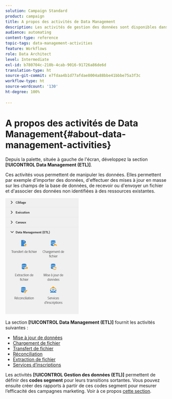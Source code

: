 ```yaml
---
solution: Campaign Standard
product: campaign
title: A propos des activités de Data Management
description: Les activités de gestion des données sont disponibles dans le côté gauche de l'écran.
audience: automating
content-type: reference
topic-tags: data-management-activities
feature: Workflows
role: Data Architect
level: Intermediate
exl-id: b780704c-210b-4cab-9016-91726a86de6d
translation-type: ht
source-git-commit: e7fdaa4b1d77afdae8004a88bbe41bbbe75a3f3c
workflow-type: ht
source-wordcount: '130'
ht-degree: 100%

---
```


# A propos des activités de Data Management{#about-data-management-activities}

Depuis la palette, située à gauche de l&#39;écran, développez la section **[!UICONTROL Data Management (ETL)]**.

Ces activités vous permettent de manipuler les données. Elles permettent par exemple d&#39;importer des données, d&#39;effectuer des mises à jour en masse sur les champs de la base de données, de recevoir ou d&#39;envoyer un fichier et d&#39;associer des données non identifiées à des ressources existantes.

![](assets/wkf_etl_activities.png)

La section **[!UICONTROL Data Management (ETL)]** fournit les activités suivantes :

* [Mise à jour de données](../../automating/using/update-data.md)
* [Chargement de fichier](../../automating/using/load-file.md)
* [Transfert de fichier](../../automating/using/transfer-file.md)
* [Réconciliation](../../automating/using/reconciliation.md)
* [Extraction de fichier](../../automating/using/extract-file.md)
* [Services d’inscriptions](../../automating/using/subscription-services.md)

Les activités **[!UICONTROL Gestion des données (ETL)]** permettent de définir des **codes segment** pour leurs transitions sortantes. Vous pouvez ensuite créer des rapports à partir de ces codes segment pour mesurer l’efficacité des campagnes marketing. Voir à ce propos [cette section](../../reporting/using/creating-a-report-workflow-segment.md).
